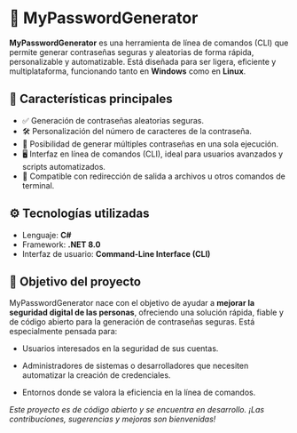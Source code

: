 # 🔐 MyPasswordGenerator

**MyPasswordGenerator** es una herramienta de línea de comandos (CLI) que permite generar contraseñas seguras y aleatorias de forma rápida, personalizable y automatizable. Está diseñada para ser ligera, eficiente y multiplataforma, funcionando tanto en **Windows** como en **Linux**.

## 🧩 Características principales

- ✅ Generación de contraseñas aleatorias seguras.
- 🛠️ Personalización del número de caracteres de la contraseña.
- 🔁 Posibilidad de generar múltiples contraseñas en una sola ejecución.
- 🖥️ Interfaz en línea de comandos (CLI), ideal para usuarios avanzados y scripts automatizados.
- 🧪 Compatible con redirección de salida a archivos u otros comandos de terminal.

## ⚙️ Tecnologías utilizadas

- Lenguaje: **C#**
- Framework: **.NET 8.0**
- Interfaz de usuario: **Command-Line Interface (CLI)**

## 🎯 Objetivo del proyecto

MyPasswordGenerator nace con el objetivo de ayudar a **mejorar la seguridad digital de las personas**, ofreciendo una solución rápida, fiable y de código abierto para la generación de contraseñas seguras. Está especialmente pensada para:

- Usuarios interesados en la seguridad de sus cuentas.

- Administradores de sistemas o desarrolladores que necesiten automatizar la creación de credenciales.

- Entornos donde se valora la eficiencia en la línea de comandos.

*Este proyecto es de código abierto y se encuentra en desarrollo. ¡Las contribuciones, sugerencias y mejoras son bienvenidas!*
